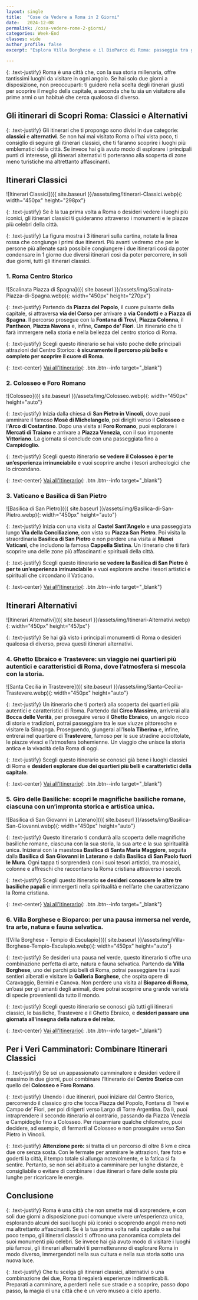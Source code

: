 ```yaml
---
layout: single
title:  "Cose da Vedere a Roma in 2 Giorni"
date:   2024-12-08
permalink: /cosa-vedere-rome-2-giorni/
categories: Week-End
classes: wide
author_profile: false
excerpt: "Esplora Villa Borghese e il BioParco di Roma: passeggia tra giardini storici, ammira capolavori di Caravaggio e Tiziano, e scopri la fauna mondiale in un'avventura unica nel cuore della città."

---
```


{: .text-justify}
Roma è una città che, con la sua storia millenaria, offre tantissimi luoghi da visitare in ogni angolo. Se hai solo due giorni a disposizione, non preoccuparti: ti guiderò nella scelta degli itinerari giusti per scoprire il meglio della capitale, a seconda che tu sia un visitatore alle prime armi o un habitué che cerca qualcosa di diverso.

## Gli itinerari di Scopri Roma: Classici e Alternativi

{: .text-justify}
Gli itinerari che ti propongo sono divisi in due categorie: **classici** e **alternativi**. Se non hai mai visitato Roma o l’hai vista poco, ti consiglio di seguire gli itinerari classici, che ti faranno scoprire i luoghi più emblematici della città. Se invece hai già avuto modo di esplorare i principali punti di interesse, gli itinerari alternativi ti porteranno alla scoperta di zone meno turistiche ma altrettanto affascinanti.

## Itinerari Classici

![Itinerari Classici]({{ site.baseurl }}/assets/img/Itinerari-Classici.webp){: width="450px" height="298px"}

{: .text-justify}
Se è la tua prima volta a Roma o desideri vedere i luoghi più iconici, gli itinerari classici ti guideranno attraverso i monumenti e le piazze più celebri della città.

{: .text-justify}
La figura mostra i 3 itinerari sulla cartina, notate la linea rossa che congiunge i primi due itinerari. Più avanti vedremo che
per le persone più allenate sarà possibile congiungere i due itinerari così da poter condensare in 1 giorno due diversi itinerari così da poter
percorrere, in soli due giorni, tutti gli itinerari classici.

### 1. Roma Centro Storico

![Scalinata Piazza di Spagna]({{ site.baseurl }}/assets/img/Scalinata-Piazza-di-Spagna.webp){: width="450px" height="270px"}

{: .text-justify}
Partendo da **Piazza del Popolo**, il cuore pulsante della capitale, si attraversa **via del Corso** per arrivare a **via Condotti** e a **Piazza di Spagna**. Il percorso prosegue con la **Fontana di Trevi**, **Piazza Colonna**, il **Pantheon**, **Piazza Navona** e, infine, **Campo de' Fiori**. Un itinerario che ti farà immergere nella storia e nella bellezza del centro storico di Roma.

{: .text-justify}
Scegli questo itinerario se hai visto poche delle principali attrazioni del Centro Storico: **è sicuramente il percorso più bello e completo per scoprire il cuore di Roma**.

{: .text-center}
[Vai all'Itinerario](https://www.scopriroma.it/roma-centro-storico/){: .btn .btn--info target="_blank"}

### 2. Colosseo e Foro Romano

![Colosseo]({{ site.baseurl }}/assets/img/Colosseo.webp){: width="450px" height="auto"}

{: .text-justify}
Inizia dalla chiesa di **San Pietro in Vincoli**, dove puoi ammirare il famoso **Mosè di Michelangelo**, poi dirigiti verso il **Colosseo** e l’**Arco di Costantino**. Dopo una visita al **Foro Romano**, puoi esplorare i **Mercati di Traiano** e arrivare a **Piazza Venezia**, con il suo imponente **Vittoriano**. La giornata si conclude con una passeggiata fino a **Campidoglio**.

{: .text-justify}
Scegli questo itinerario **se vedere il Colosseo è per te un’esperienza irrinunciabile** e vuoi scoprire anche i tesori archeologici che lo circondano.

{: .text-center}
[Vai all'Itinerario](https://www.scopriroma.it/roma-colosseo-foro-romano/){: .btn .btn--info target="_blank"}

### 3. Vaticano e Basilica di San Pietro

![Basilica di San Pietro]({{ site.baseurl }}/assets/img/Basilica-di-San-Pietro.webp){: width="450px" height="auto"}

{: .text-justify}
Inizia con una visita al **Castel Sant’Angelo** e una passeggiata lungo **Via della Conciliazione**, con vista su **Piazza San Pietro**. Poi visita la straordinaria **Basilica di San Pietro** e non perdere una visita ai **Musei Vaticani**, che includono la famosa **Cappella Sistina**. Un itinerario che ti farà scoprire una delle zone più affascinanti e spirituali della città.

{: .text-justify}
Scegli questo itinerario **se vedere la Basilica di San Pietro è per te un’esperienza irrinunciabile** e vuoi esplorare anche i tesori artistici e spirituali che circondano il Vaticano.

{: .text-center}
[Vai all'Itinerario](https://www.scopriroma.it/vaticano-basilica-san-pietro/){: .btn .btn--info target="_blank"}

## Itinerari Alternativi

![Itinerari Alternativi]({{ site.baseurl }}/assets/img/Itinerari-Alternativi.webp){: width="450px" height="457px"}

{: .text-justify}
Se hai già visto i principali monumenti di Roma o desideri qualcosa di diverso, prova questi itinerari alternativi.

### 4. Ghetto Ebraico e Trastevere: un viaggio nei quartieri più autentici e caratteristici di Roma, dove l’atmosfera si mescola con la storia.

![Santa Cecilia in Trastevere]({{ site.baseurl }}/assets/img/Santa-Cecilia-Trastevere.webp){: width="450px" height="auto"}

{: .text-justify}
Un itinerario che ti porterà alla scoperta dei quartieri più autentici e caratteristici di Roma. Partendo dal **Circo Massimo**, arriverai alla **Bocca delle Verità**, per proseguire verso il **Ghetto Ebraico**, un angolo ricco di storia e tradizioni, potrai passeggiare tra le sue viuzze pittoresche e visitare la Sinagoga. Proseguendo, giungerai all'**Isola Tiberina** e, infine, entrerai nel quartiere di **Trastevere**, famoso per le sue stradine acciottolate, le piazze vivaci e l’atmosfera bohemienne. Un viaggio che unisce la storia antica e la vivacità della Roma di oggi.

{: .text-justify}
Scegli questo itinerario se conosci già bene i luoghi classici di Roma e **desideri esplorare due dei quartieri più belli e caratteristici della capitale**.

{: .text-center}
[Vai all'Itinerario](https://www.scopriroma.it/trastevere-ghetto-ebraico/){: .btn .btn--info target="_blank"}

### 5. Giro delle Basiliche: scopri le magnifiche basiliche romane, ciascuna con un’impronta storica e artistica unica.

![Basilica di San Giovanni in Laterano]({{ site.baseurl }}/assets/img/Basilica-San-Giovanni.webp){: width="450px" height="auto"}

{: .text-justify}
Questo itinerario ti condurrà alla scoperta delle magnifiche basiliche romane, ciascuna con la sua storia, la sua arte e la sua spiritualità unica. Inizierai con la maestosa **Basilica di Santa Maria Maggiore**, seguita dalla **Basilica di San Giovanni in Laterano** e dalla **Basilica di San Paolo fuori le Mura**. Ogni tappa ti sorprenderà con i suoi tesori artistici, tra mosaici, colonne e affreschi che raccontano la Roma cristiana attraverso i secoli.

{: .text-justify}
Scegli questo itinerario **se desideri conoscere le altre tre basiliche papali** e immergerti nella spiritualità e nell’arte che caratterizzano la Roma cristiana.

{: .text-center}
[Vai all'Itinerario](https://www.scopriroma.it/giro-basiliche/){: .btn .btn--info target="_blank"}

### 6. Villa Borghese e Bioparco: per una pausa immersa nel verde, tra arte, natura e fauna selvatica.

![Villa Borghese - Tempio di Esculapio]({{ site.baseurl }}/assets/img/Villa-Borghese-Tempio-Esculapio.webp){: width="450px" height="auto"}

{: .text-justify}
Se desideri una pausa nel verde, questo itinerario ti offre una combinazione perfetta di arte, natura e fauna selvatica. Partendo da **Villa Borghese**, uno dei parchi più belli di Roma, potrai passeggiare tra i suoi sentieri alberati e visitare la **Galleria Borghese**, che ospita opere di Caravaggio, Bernini e Canova. Non perdere una visita al **Bioparco di Roma**, un’oasi per gli amanti degli animali, dove potrai scoprire una grande varietà di specie provenienti da tutto il mondo.

{: .text-justify}
Scegli questo itinerario se conosci già tutti gli itinerari classici, le basiliche, Trastevere e il Ghetto Ebraico, e **desideri passare una giornata all'insegna della natura e del relax**.

{: .text-center}
[Vai all'Itinerario](https://www.scopriroma.it/villa-borghese-bioparco/){: .btn .btn--info target="_blank"}

## Per i Veri Camminatori: Combinare Itinerari Classici

{: .text-justify}
Se sei un appassionato camminatore e desideri vedere il massimo in due giorni, puoi combinare l’Itinerario del **Centro Storico** con quello del **Colosseo e Foro Romano**.

{: .text-justify}
Unendo i due itinerari, puoi iniziare dal Centro Storico, percorrendo il classico giro che tocca Piazza del Popolo, Fontana di Trevi e Campo de’ Fiori, per poi dirigerti verso Largo di Torre Argentina. Da lì, puoi intraprendere il secondo itinerario al contrario, passando da Piazza Venezia e Campidoglio fino a Colosseo. Per risparmiare qualche chilometro, puoi decidere, ad esempio, di fermarti al Colosseo e non proseguire verso San Pietro in Vincoli.

{: .text-justify}
**Attenzione però:** si tratta di un percorso di oltre 8 km e circa due ore senza sosta. Con le fermate per ammirare le attrazioni, fare foto e goderti la città, il tempo totale si allunga notevolmente, e la fatica si fa sentire. Pertanto, se non sei abituato a camminare per lunghe distanze, è consigliabile o evitare di combinare i due itinerari o fare delle soste più lunghe per ricaricare le energie.

## Conclusione

{: .text-justify}
Roma è una città che non smette mai di sorprendere, e con soli due giorni a disposizione puoi comunque vivere un’esperienza unica, esplorando alcuni dei suoi luoghi più iconici o scoprendo angoli meno noti ma altrettanto affascinanti. Se è la tua prima volta nella capitale o se hai poco tempo, gli itinerari classici ti offrono una panoramica completa dei suoi monumenti più celebri. Se invece hai già avuto modo di visitare i luoghi più famosi, gli itinerari alternativi ti permetteranno di esplorare Roma in modo diverso, immergendoti nella sua cultura e nella sua storia sotto una nuova luce.

{: .text-justify}
Che tu scelga gli itinerari classici, alternativi o una combinazione dei due, Roma ti regalerà esperienze indimenticabili. Preparati a camminare, a perderti nelle sue strade e a scoprire, passo dopo passo, la magia di una città che è un vero museo a cielo aperto.
